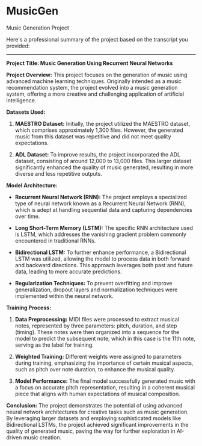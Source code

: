 # MusicGen
Music Generation Project

Here's a professional summary of the project based on the transcript you provided:

---

**Project Title: Music Generation Using Recurrent Neural Networks**

**Project Overview:**
This project focuses on the generation of music using advanced machine learning techniques. Originally intended as a music recommendation system, the project evolved into a music generation system, offering a more creative and challenging application of artificial intelligence.

**Datasets Used:**
1. **MAESTRO Dataset:** Initially, the project utilized the MAESTRO dataset, which comprises approximately 1,300 files. However, the generated music from this dataset was repetitive and did not meet quality expectations.
   
2. **ADL Dataset:** To improve results, the project incorporated the ADL dataset, consisting of around 12,000 to 13,000 files. This larger dataset significantly enhanced the quality of music generated, resulting in more diverse and less repetitive outputs.

**Model Architecture:**
- **Recurrent Neural Network (RNN):** The project employs a specialized type of neural network known as a Recurrent Neural Network (RNN), which is adept at handling sequential data and capturing dependencies over time.

- **Long Short-Term Memory (LSTM):** The specific RNN architecture used is LSTM, which addresses the vanishing gradient problem commonly encountered in traditional RNNs.

- **Bidirectional LSTM:** To further enhance performance, a Bidirectional LSTM was utilized, allowing the model to process data in both forward and backward directions. This approach leverages both past and future data, leading to more accurate predictions.

- **Regularization Techniques:** To prevent overfitting and improve generalization, dropout layers and normalization techniques were implemented within the neural network.

**Training Process:**
1. **Data Preprocessing:** MIDI files were processed to extract musical notes, represented by three parameters: pitch, duration, and step (timing). These notes were then organized into a sequence for the model to predict the subsequent note, which in this case is the 11th note, serving as the label for training.

2. **Weighted Training:** Different weights were assigned to parameters during training, emphasizing the importance of certain musical aspects, such as pitch over note duration, to enhance the musical quality.

3. **Model Performance:** The final model successfully generated music with a focus on accurate pitch representation, resulting in a coherent musical piece that aligns with human expectations of musical composition.

**Conclusion:**
The project demonstrates the potential of using advanced neural network architectures for creative tasks such as music generation. By leveraging larger datasets and employing sophisticated models like Bidirectional LSTMs, the project achieved significant improvements in the quality of generated music, paving the way for further exploration in AI-driven music creation.
